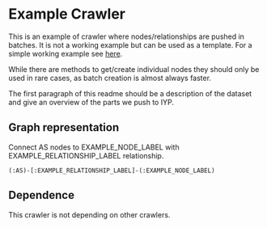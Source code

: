 # Example Crawler

This is an example of crawler where nodes/relationships are pushed in batches. It is not
a working example but can be used as a template. For a simple working example see
[here](../bgpkit/pfx2asn.py).

While there are methods to get/create individual nodes they should only be used in rare
cases, as batch creation is almost always faster.

The first paragraph of this readme should be a description of the dataset and give an
overview of the parts we push to IYP.

## Graph representation

Connect AS nodes to EXAMPLE_NODE_LABEL with EXAMPLE_RELATIONSHIP_LABEL relationship.

```cypher
(:AS)-[:EXAMPLE_RELATIONSHIP_LABEL]-(:EXAMPLE_NODE_LABEL)
```

## Dependence

This crawler is not depending on other crawlers.
